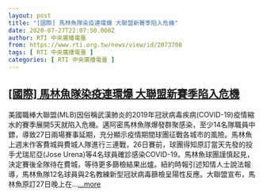 ```yaml
---
layout: post
title: "[國際] 馬林魚隊染疫連環爆 大聯盟新賽季陷入危機"
date: 2020-07-27T22:07:50.000Z
author: RTI 中央廣播電臺
from: https://www.rti.org.tw/news/view/id/2073708
tags: [ RTI 中央廣播電臺 ]
categories: [ RTI 中央廣播電臺 ]
---
```

<!--1595887670000-->
[[國際] 馬林魚隊染疫連環爆 大聯盟新賽季陷入危機](https://www.rti.org.tw/news/view/id/2073708)
------

<div>
美國職棒大聯盟(MLB)因俗稱武漢肺炎的2019年冠狀病毒疾病(COVID-19)疫情縮水的賽季展開5天就陷入危機。邁阿密馬林魚隊爆發群聚感染，至少14名隊職員中鏢，導致27日兩場賽事延期，充分顯示疫情期間球團征戰各城市的風險。馬林魚上週末作客費城與費城人隊進行三連戰，26日賽前，球團得知原訂當天先發的投手尤瑞尼亞(Jose Urena)等4名球員確診感染COVID-19。馬林魚球團謹慎起見，決定賽後全隊待在費城，等待更多篩檢結果出爐。紐約時報引述知情人士說法報導，馬林魚隊12名球員與2名教練新型冠狀病毒篩檢呈陽性反應。大聯盟宣布，馬林魚原訂27日晚上在...<a target="_blank" href="https://www.rti.org.tw/news/view/id/2073708">...more</a>
</div>
